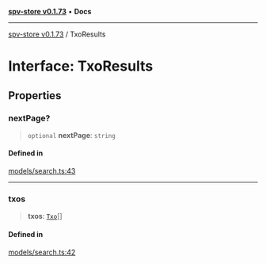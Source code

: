 [**spv-store v0.1.73**](../README.md) • **Docs**

***

[spv-store v0.1.73](../globals.md) / TxoResults

# Interface: TxoResults

## Properties

### nextPage?

> `optional` **nextPage**: `string`

#### Defined in

[models/search.ts:43](https://github.com/bitcoin-sv/spv-store/blob/9735342843cd2ea4b04983988f1fa98b59c98947/src/models/search.ts#L43)

***

### txos

> **txos**: [`Txo`](../classes/Txo.md)[]

#### Defined in

[models/search.ts:42](https://github.com/bitcoin-sv/spv-store/blob/9735342843cd2ea4b04983988f1fa98b59c98947/src/models/search.ts#L42)
